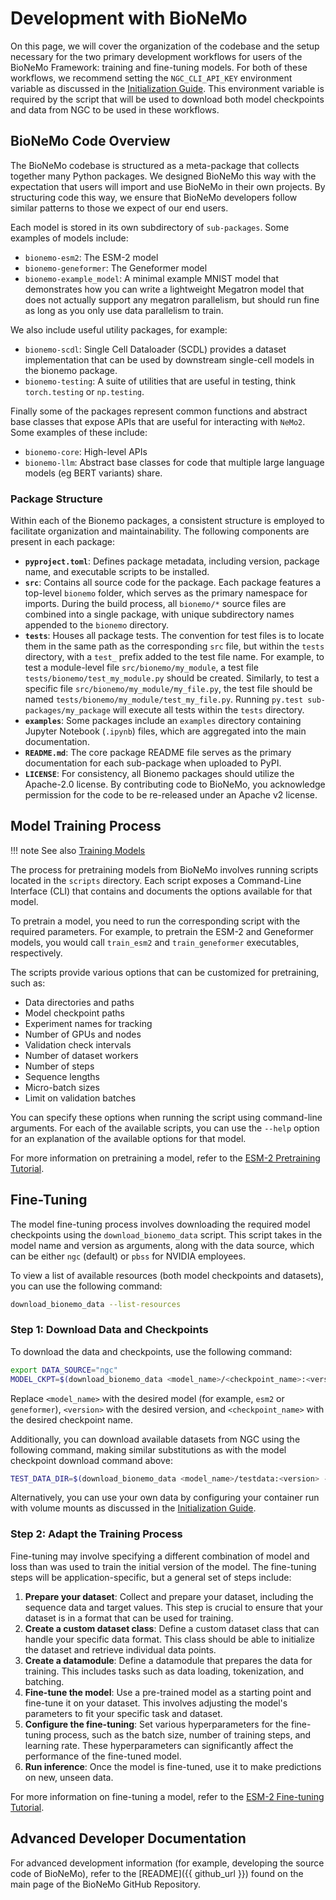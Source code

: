 # Development with BioNeMo

On this page, we will cover the organization of the codebase and the setup necessary for the two primary development
workflows for users of the BioNeMo Framework: training and fine-tuning models. For both of these workflows, we recommend
setting the `NGC_CLI_API_KEY` environment variable as discussed in the [Initialization Guide](./initialization-guide.md).
This environment variable is required by the script that will be used to download both model checkpoints and data from NGC
to be used in these workflows.

## BioNeMo Code Overview

The BioNeMo codebase is structured as a meta-package that collects together many Python packages. We designed BioNeMo
this way with the expectation that users will import and use BioNeMo in their own projects. By structuring code this way,
we ensure that BioNeMo developers follow similar patterns to those we expect of our end users.

Each model is stored in its own subdirectory of `sub-packages`. Some examples of models include:

- `bionemo-esm2`: The ESM-2 model
- `bionemo-geneformer`: The Geneformer model
- `bionemo-example_model`: A minimal example MNIST model that demonstrates how you can write a lightweight
  Megatron model that does not actually support any megatron parallelism, but should run fine as long as you only use
  data parallelism to train.

We also include useful utility packages, for example:

- `bionemo-scdl`: Single Cell Dataloader (SCDL) provides a dataset implementation that can be used by
  downstream single-cell models in the bionemo package.
- `bionemo-testing`: A suite of utilities that are useful in testing, think `torch.testing` or `np.testing`.

Finally some of the packages represent common functions and abstract base classes that expose APIs that are useful for
interacting with `NeMo2`. Some examples of these include:

- `bionemo-core`: High-level APIs
- `bionemo-llm`: Abstract base classes for code that multiple large language models (eg BERT variants) share.

### Package Structure

Within each of the Bionemo packages, a consistent structure is employed to facilitate organization and maintainability.
The following components are present in each package:

- **`pyproject.toml`**: Defines package metadata, including version, package name, and executable scripts to be installed.
- **`src`**: Contains all source code for the package. Each package features a top-level `bionemo` folder, which serves
  as the primary namespace for imports. During the build process, all `bionemo/*` source files are combined into a
  single package, with unique subdirectory names appended to the `bionemo` directory.
- **`tests`**: Houses all package tests. The convention for test files is to locate them in the same path as the
  corresponding `src` file, but within the `tests` directory, with a `test_` prefix added to the test file name. For
  example, to test a module-level file `src/bionemo/my_module`, a test file `tests/bionemo/test_my_module.py` should
  be created. Similarly, to test a specific file `src/bionemo/my_module/my_file.py`, the test file should be named
  `tests/bionemo/my_module/test_my_file.py`. Running `py.test sub-packages/my_package` will execute all tests within
  the `tests` directory.
- **`examples`**: Some packages include an `examples` directory containing Jupyter Notebook (`.ipynb`) files, which are
  aggregated into the main documentation.
- **`README.md`**: The core package README file serves as the primary documentation for each sub-package when uploaded
  to PyPI.
- **`LICENSE`**: For consistency, all Bionemo packages should utilize the Apache-2.0 license. By contributing code to
  BioNeMo, you acknowledge permission for the code to be re-released under an Apache v2 license.

## Model Training Process

!!! note
See also [Training Models](./training-models.md)

The process for pretraining models from BioNeMo involves running scripts located in the `scripts` directory. Each script
exposes a Command-Line Interface (CLI) that contains and documents the options available for that model.

To pretrain a model, you need to run the corresponding script with the required parameters. For example, to pretrain the
ESM-2 and Geneformer models, you would call `train_esm2` and `train_geneformer` executables, respectively.

The scripts provide various options that can be customized for pretraining, such as:

- Data directories and paths
- Model checkpoint paths
- Experiment names for tracking
- Number of GPUs and nodes
- Validation check intervals
- Number of dataset workers
- Number of steps
- Sequence lengths
- Micro-batch sizes
- Limit on validation batches

You can specify these options when running the script using command-line arguments. For each of the available scripts,
you can use the `--help` option for an explanation of the available options for that model.

For more information on pretraining a model, refer to the [ESM-2 Pretraining Tutorial](../examples/bionemo-esm2/pretrain.md).

## Fine-Tuning

The model fine-tuning process involves downloading the required model checkpoints using the `download_bionemo_data`
script. This script takes in the model name and version as arguments, along with the data source, which can be either
`ngc` (default) or `pbss` for NVIDIA employees.

To view a list of available resources (both model checkpoints and datasets), you can use the following command:

```bash
download_bionemo_data --list-resources
```

### Step 1: Download Data and Checkpoints

To download the data and checkpoints, use the following command:

```bash
export DATA_SOURCE="ngc"
MODEL_CKPT=$(download_bionemo_data <model_name>/<checkpoint_name>:<version> --source $DATA_SOURCE);
```

Replace `<model_name>` with the desired model (for example, `esm2` or `geneformer`), `<version>` with the desired
version, and `<checkpoint_name>` with the desired checkpoint name.

Additionally, you can download available datasets from NGC using the following command, making similar substitutions as
with the model checkpoint download command above:

```bash
TEST_DATA_DIR=$(download_bionemo_data <model_name>/testdata:<version> --source $DATA_SOURCE);
```

Alternatively, you can use your own data by configuring your container run with volume mounts as discussed in the
[Initialization Guide](./initialization-guide.md).

### Step 2: Adapt the Training Process

Fine-tuning may involve specifying a different combination of model and loss than was used to train the initial version
of the model. The fine-tuning steps will be application-specific, but a general set of steps include:

1. **Prepare your dataset**: Collect and prepare your dataset, including the sequence data and target values. This step is
   crucial to ensure that your dataset is in a format that can be used for training.
2. **Create a custom dataset class**: Define a custom dataset class that can handle your specific data format. This class should
   be able to initialize the dataset and retrieve individual data points.
3. **Create a datamodule**: Define a datamodule that prepares the data for training. This includes tasks such as data loading,
   tokenization, and batching.
4. **Fine-tune the model**: Use a pre-trained model as a starting point and fine-tune it on your dataset. This involves
   adjusting the model's parameters to fit your specific task and dataset.
5. **Configure the fine-tuning**: Set various hyperparameters for the fine-tuning process, such as the batch size, number of
   training steps, and learning rate. These hyperparameters can significantly affect the performance of the fine-tuned
   model.
6. **Run inference**: Once the model is fine-tuned, use it to make predictions on new, unseen data.

For more information on fine-tuning a model, refer to the [ESM-2 Fine-tuning
Tutorial](../examples/bionemo-esm2/finetune.ipynb).

## Advanced Developer Documentation

For advanced development information (for example, developing the source code of BioNeMo), refer to the \[README\]({{ github_url }}) found on the main page of the BioNeMo GitHub Repository.
